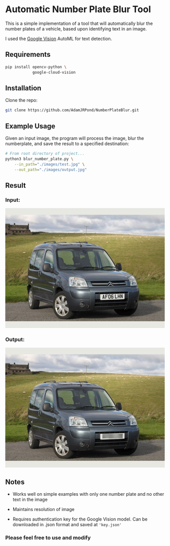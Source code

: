 # **Automatic Number Plate Blur Tool**

This is a simple implementation of a tool that will automatically blur the number plates of a vehicle, based upon identifying text in an image.

I used the [Google Vision](https://cloud.google.com/vision/) AutoML for text detection.

## Requirements

```bash 
pip install opencv-python \
            google-cloud-vision
```

## Installation

Clone the repo:

```bash
git clone https://github.com/AdamJRPond/NumberPlateBlur.git
```

## Example Usage

Given an input image, the program will process the image, blur the numberplate, and save the result to a specified destination:

```bash
# From root directory of project...
python3 blur_number_plate.py \
    --in_path="./images/test.jpg" \
    --out_path="./images/output.jpg"

```
## Result
### Input:
![Before blur](./images/test.jpg?raw=true)

### Output:
![After blur](./images/output.jpg?raw=true)

## Notes
- Works well on simple examples with only one number plate and no other text in the image

- Maintains resolution of image

- Requires authentication key for the Google Vision model. Can be downloaded in .json format and saved at `'key.json'`


### Please feel free to use and modify

